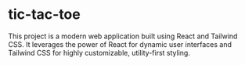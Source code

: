 # tic-tac-toe
This project is a modern web application built using React and Tailwind CSS. It leverages the power of React for dynamic user interfaces and Tailwind CSS for highly customizable, utility-first styling.
